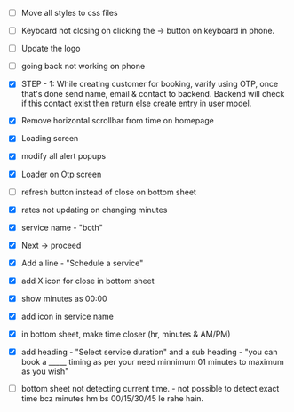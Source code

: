 - [ ] Move all styles to css files
- [ ] Keyboard not closing on clicking the -> button on keyboard in phone.
- [ ] Update the logo
- [ ] going back not working on phone

- [x] STEP - 1: While creating customer for booking, varify using OTP, once that's done send name, email & contact to backend. Backend will check if this contact exist then return else create entry in user model.
- [x] Remove horizontal scrollbar from time on homepage
- [x] Loading screen
- [x] modify all alert popups
- [x] Loader on Otp screen



- [ ] refresh button instead of close on bottom sheet
- [x] rates not updating on changing minutes
- [x] service name - "both"
- [x] Next -> proceed
- [x] Add a line - "Schedule a service"
- [x] add X icon for close in bottom sheet
- [x] show minutes as 00:00
- [x] add icon in service name
- [x] in bottom sheet, make time closer (hr, minutes & AM/PM)
- [x] add heading - "Select service duration" and a sub heading - "you can book a _____ timing as per your need minnimum 01 minutes to maximum as you wish"




- [ ] bottom sheet not detecting current time. - not possible to detect exact time bcz minutes hm bs 00/15/30/45 le rahe hain.
